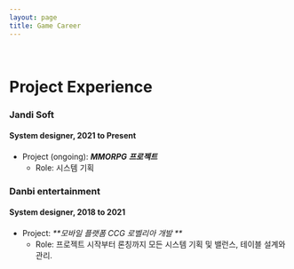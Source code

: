 ```yaml
---
layout: page
title: Game Career
---
```


<br/>


# Project Experience

### Jandi Soft
#### System designer, 2021 to Present

* Project (ongoing): _**MMORPG 프로젝트**_
  * Role: 시스템 기획

### Danbi entertainment
#### System designer,	2018 to 2021

* Project: _**모바일 플랫폼 CCG 로벨리아 개발 **_
  * Role: 프로젝트 시작부터 론칭까지 모든 시스템 기획 및 밸런스, 테이블 설계와 관리.

<br/>

